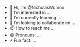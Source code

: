- 👋 Hi, I’m @NicholasWuInno
- 👀 I’m interested in ...
- 🌱 I’m currently learning ...
- 💞️ I’m looking to collaborate on ...
- 📫 How to reach me ...
- 😄 Pronouns: ...
- ⚡ Fun fact: ...

<!---
NicholasWuInno/NicholasWuInno is a ✨ special ✨ repository because its `README.md` (this file) appears on your GitHub profile.
You can click the Preview link to take a look at your changes.
--->
